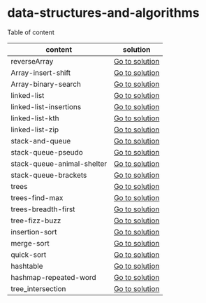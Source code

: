 # data-structures-and-algorithms

Table of content 

| content   |      solution      | 
|----------|:-------------:|
| reverseArray|  [Go to solution](./array-reverse/README.md) | 
| Array-insert-shift|  [Go to solution](./array-insert-shift/README.md)|   
| Array-binary-search|  [Go to solution](./array-binary-search/README.md)| 
| linked-list|  [Go to solution](./linked-list/README.md)|  
| linked-list-insertions|  [Go to solution](./linked-list/README2.md)|  
| linked-list-kth|  [Go to solution](./linked-list/README3.md)|  
| linked-list-zip|  [Go to solution](./linked-list/README4.md)|  
| stack-and-queue|  [Go to solution](./stack-and-queue/README.md)|  
| stack-queue-pseudo|  [Go to solution](./stack-and-queue/README2.md)|  
| stack-queue-animal-shelter| [Go to solution](./stack-queue-animal-shelter/README.md)| 
| stack-queue-brackets| [Go to solution](./stack-and-queue/README3.md)| 
| trees| [Go to solution](./trees/README.md)| 
| trees-find-max| [Go to solution](./trees/README2.md)| 
| trees-breadth-first| [Go to solution](./trees/README3.md)| 
| tree-fizz-buzz| [Go to solution](./trees/n-ary-tree/README.md)| 
| insertion-sort| [Go to solution](./insertion-sort/README.md)|
| merge-sort| [Go to solution](./merge-sort/README.md)|
| quick-sort| [Go to solution](./quick-sort/README.md)|
| hashtable | [Go to solution](./hashtable/README.md)|
| hashmap-repeated-word | [Go to solution](./hashtable/README2.md)|
| tree_intersection | [Go to solution](./treeIntersection/README.md)|




